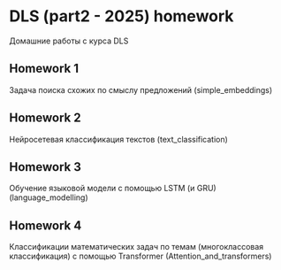 # DLS (part2 - 2025) homework

Домашние работы с курса DLS 

## Homework 1
Задача поиска схожих по смыслу предложений (simple_embeddings)

## Homework 2
Нейросетевая классификация текстов (text_classification)

## Homework 3
Обучение языковой модели с помощью LSTM (и GRU) (language_modelling)

## Homework 4
Классификации математических задач по темам (многоклассовая классификация) с помощью Transformer (Attention_and_transformers)
